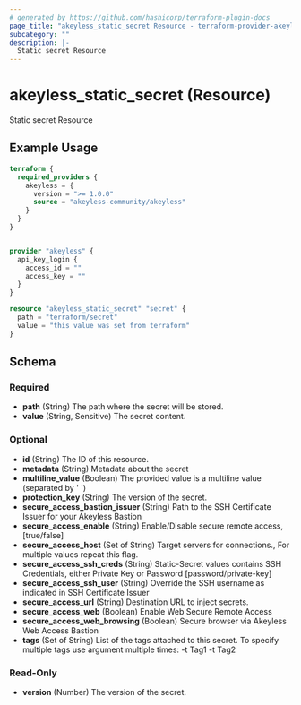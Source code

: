 ```yaml
---
# generated by https://github.com/hashicorp/terraform-plugin-docs
page_title: "akeyless_static_secret Resource - terraform-provider-akeyless"
subcategory: ""
description: |-
  Static secret Resource
---
```


# akeyless_static_secret (Resource)

Static secret Resource

## Example Usage

```terraform
terraform {
  required_providers {
    akeyless = {
      version = ">= 1.0.0"
      source = "akeyless-community/akeyless"
    }
  }
}


provider "akeyless" {
  api_key_login {
    access_id = ""
    access_key = ""
  }
}

resource "akeyless_static_secret" "secret" {
  path = "terraform/secret"
  value = "this value was set from terraform"
}
```

<!-- schema generated by tfplugindocs -->
## Schema

### Required

- **path** (String) The path where the secret will be stored.
- **value** (String, Sensitive) The secret content.

### Optional

- **id** (String) The ID of this resource.
- **metadata** (String) Metadata about the secret
- **multiline_value** (Boolean) The provided value is a multiline value (separated by '
')
- **protection_key** (String) The version of the secret.
- **secure_access_bastion_issuer** (String) Path to the SSH Certificate Issuer for your Akeyless Bastion
- **secure_access_enable** (String) Enable/Disable secure remote access, [true/false]
- **secure_access_host** (Set of String) Target servers for connections., For multiple values repeat this flag.
- **secure_access_ssh_creds** (String) Static-Secret values contains SSH Credentials, either Private Key or Password [password/private-key]
- **secure_access_ssh_user** (String) Override the SSH username as indicated in SSH Certificate Issuer
- **secure_access_url** (String) Destination URL to inject secrets.
- **secure_access_web** (Boolean) Enable Web Secure Remote Access
- **secure_access_web_browsing** (Boolean) Secure browser via Akeyless Web Access Bastion
- **tags** (Set of String) List of the tags attached to this secret. To specify multiple tags use argument multiple times: -t Tag1 -t Tag2

### Read-Only

- **version** (Number) The version of the secret.


